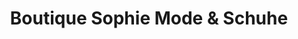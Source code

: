 ---
title: "Boutique Sophie Mode & Schuhe"
url: /bad-duerrheim/boutique-sophie-mode-und-schuhe/
shop: Kleidung
---